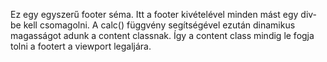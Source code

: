 Ez egy egyszerű footer séma. 
Itt a footer kivételével minden mást egy div-be kell csomagolni.
A calc() függvény segítségével ezután dinamikus magasságot adunk a content classnak.
Így a content class mindig le fogja tolni a footert a viewport legaljára.